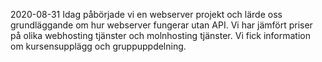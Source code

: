 2020-08-31
Idag påbörjade vi en webserver projekt och lärde oss grundläggande om hur webserver fungerar utan API.
Vi har jämfört priser på olika webhosting tjänster och molnhosting tjänster.
Vi fick information om kursensupplägg och gruppuppdelning.
